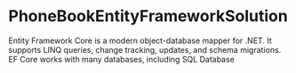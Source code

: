 # PhoneBookEntityFrameworkSolution

Entity Framework Core is a modern object-database mapper for .NET. It supports LINQ queries, change tracking, updates, and schema migrations. EF Core works with many databases, including SQL Database
